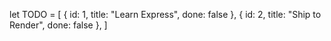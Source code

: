 let TODO = [
  { id: 1, title: "Learn Express", done: false },
  { id: 2, title: "Ship to Render", done: false },
]

